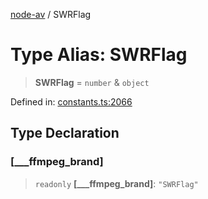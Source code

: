 [node-av](../globals.md) / SWRFlag

# Type Alias: SWRFlag

> **SWRFlag** = `number` & `object`

Defined in: [constants.ts:2066](https://github.com/seydx/av/blob/f8631fc881b394300b1479f511d55cf1c370a87f/src/constants/constants.ts#L2066)

## Type Declaration

### \[\_\_\_ffmpeg\_brand\]

> `readonly` **\[\_\_\_ffmpeg\_brand\]**: `"SWRFlag"`
